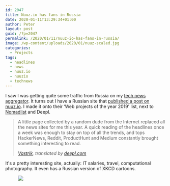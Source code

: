```yaml
---
id: 2047
title: Nuuz.io has fans in Russia
date: 2020-01-11T13:29:34+01:00
author: Peter
layout: post
guid: /?p=2047
permalink: /2020/01/11/nuuz-io-has-fans-in-russia/
image: /wp-content/uploads/2020/01/nuuz-scaled.jpg
categories:
  - Projects
tags:
  - headlines
  - news
  - nuuz.io
  - nuuzio
  - technews
---
```

I saw I was getting quite some traffic from Russia on my [tech news aggregator](https://nuuz.io/tech). It turns out I have a Russian site that [published a post on nuuz.io](https://vas3k.ru/blog/2019/#scroll390). I made it onto their &#8216;Web projects of the year 2019' list, next to [Nomadlist](https://nomadlist.com/) and Deepl.

<blockquote class="wp-block-quote">
  <p>
    A little page collected by a random dude from the Internet replaced all the news sites for me this year. A quick reading of the headlines once a week was enough to stay on top of all the trends, and tops HackerNews, Reddit, ProductHunt and Medium constantly brought something interesting to read.
  </p>
  
  <cite><a href="https://vas3k.ru/blog/2019/#scroll390">Vastrik</a>, translated by <a href="https://www.deepl.com/">deepl.com</a></cite>
</blockquote>

It's a pretty interesting site, actually: IT salaries, travel, computational photography. It even has a Russian version of XKCD cartoons.<figure class="wp-block-image size-large">

![](https://i.vas3k.ru/800.jpg)  